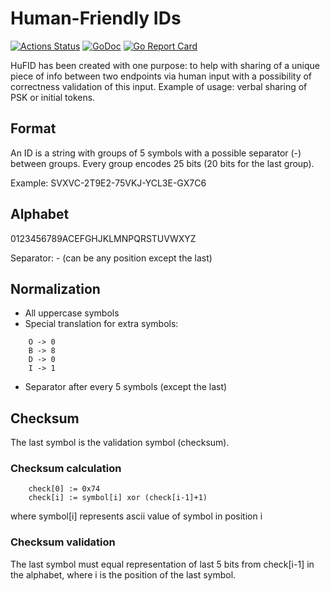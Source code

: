 # Human-Friendly IDs
[![Actions Status](https://github.com/mmelnyk/hufid/workflows/test/badge.svg)](https://github.com/mmelnyk/hufid/actions) [![GoDoc](https://godoc.org/go.melnyk.org/hufid?status.svg)](https://godoc.org/go.melnyk.org/hufid) [![Go Report Card](https://goreportcard.com/badge/go.melnyk.org/hufid)](https://goreportcard.com/report/go.melnyk.org/hufid)

HuFID has been created with one purpose:  to help with sharing of a unique piece of info between two endpoints via human input with a possibility of correctness validation of this input. Example of usage: verbal sharing of PSK or initial tokens.

## Format
An ID is a string with groups of 5 symbols with a possible separator (-) between groups. Every group encodes 25 bits (20 bits for the last group).

Example: SVXVC-2T9E2-75VKJ-YCL3E-GX7C6

## Alphabet
0123456789ACEFGHJKLMNPQRSTUVWXYZ

Separator: - (can be any position except the last)

## Normalization
- All uppercase symbols
- Special translation for extra symbols:
```
    O -> 0
    B -> 8
    D -> 0
    I -> 1
```
- Separator after every 5 symbols (except the last)

## Checksum
The last symbol is the validation symbol (checksum).
### Checksum calculation
```
    check[0] := 0x74
    check[i] := symbol[i] xor (check[i-1]+1)
```
where symbol[i] represents ascii value of symbol in position i

### Checksum validation
The last symbol must equal representation of last 5 bits from check[i-1] in the alphabet,
where i is the position of the last symbol.
